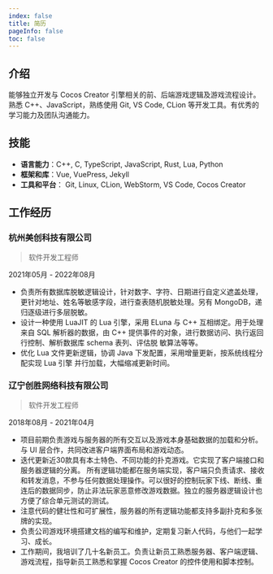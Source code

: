```yaml
---
index: false
title: 简历
pageInfo: false
toc: false
---
```


## 介绍

能够独立开发与 Cocos Creator 引擎相关的前、后端游戏逻辑及游戏流程设计。熟悉 C++、JavaScript，熟练使用 Git, VS Code, CLion
等开发工具。有优秀的学习能力及团队沟通能力。

## 技能

- **语言能力**：C++, C, TypeScript, JavaScript, Rust, Lua, Python
- **框架和库**：Vue, VuePress, Jekyll
- **工具和平台**： Git, Linux, CLion, WebStorm, VS Code, Cocos Creator

## 工作经历

### 杭州美创科技有限公司

> 软件开发工程师

2021年05月 - 2022年08月

- 负责所有数据库脱敏逻辑设计，针对数字、字符、日期进行自定义遮盖处理，更针对地址、姓名等敏感字段，进行查表随机脱敏处理。另有
  MongoDB，递归逐级进行多层脱敏。
- 设计一种使用 LuaJIT 的 Lua 引擎，采用 ELuna 与 C++ 互相绑定。用于处理来自 SQL 解析器的数据，由 C++
  提供事件的对象，进行数据访问、执行返回行控制、解析数据库 schema 表列、评估脱 敏算法等等。
- 优化 Lua 文件更新逻辑，协调 Java 下发配置，采用增量更新，按系统线程分配实现 Lua 引擎 并行加载，大幅缩减更新时间。

### 辽宁创胜网络科技有限公司

> 软件开发工程师

2018年08月 - 2021年04月

- 项目前期负责游戏与服务器的所有交互以及游戏本身基础数据的加载和分析。与 UI 层合作，共同改进客户端界面布局和游戏动态。
- 迭代更新近30款具有本土特色、不同功能的扑克游戏。它实现了客户端接口和服务器逻辑的分离。
  所有逻辑功能都在服务端实现，客户端只负责请求、接收和转发消息，不参与任何数据处理操作。可以很好的控制玩家下线、断线、重连后的数据同步，防止非法玩家恶意修改游戏数据。独立的服务器逻辑设计也方便了综合单元测试的测试。
- 注意代码的健壮性和可扩展性，服务器的所有逻辑功能都支持多副扑克和多张牌的实现。
- 负责公司游戏环境搭建文档的编写和维护，定期复习新人代码，与他们一起学习、成长。
- 工作期间，我培训了几十名新员工。负责让新员工熟悉服务器、客户端逻辑、游戏流程，指导新员工熟悉和掌握 Cocos Creator
  的控件使用和脚本控制。
